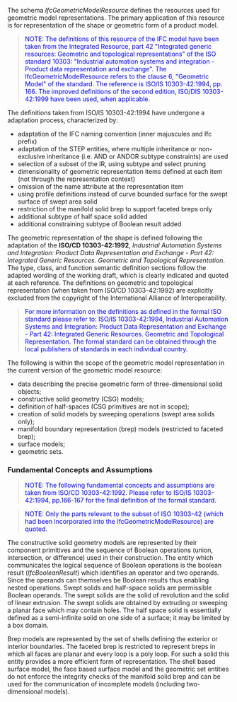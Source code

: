 The schema _IfcGeometricModelResource_ defines the resources used for geometric model representations. The primary application of this resource is for representation of the shape or geometric form of a product model.

> <font color="#0000FF">NOTE: The definitions of this resource of
		the IFC model have been taken from the Integrated Resource, part 42 "Integrated
		generic resources: Geometric and topological representations" of the ISO
		standard 10303: "Industrial automation systems and integration - Product data
		representation and exchange". The IfcGeometricModelResource refers to the
		clause 6, "Geometric Model" of the standard. The reference is ISO/IS
		10303-42:1994, pp. 166. The improved definitions of the second edition, ISO/DIS
		10303-42:1999 have been used, when applicable.</font>

The definitions taken from ISO/IS 10303-42:1994 have undergone a adaptation process, characterized by:

* adaptation of the IFC naming convention (inner majuscules and Ifc prefix)
* adaptation of the STEP entities, where multiple inheritance or non-exclusive inheritance (i.e. AND or ANDOR subtype constraints) are used
* selection of a subset of the IR, using subtype and select pruning
* dimensionality of geometric representation items defined at each item (not through the representation context)
* omission of the name attribute at the representation item
* using profile definitions instead of curve bounded surface for the swept surface of swept area solid
* restriction of the manifold solid brep to support faceted breps only
* additional subtype of half space solid added
* additional constraining subtype of Boolean result added

The geometric representation of the shape is defined following the adaptation of the **ISO/CD 10303-42:1992**, _Industrial Automation Systems
		and Integration: Product Data Representation and Exchange - Part 42: Integrated
		Generic Resources. Geometric and Topological Representation_. The type, class, and function semantic definition sections follow the adapted wording of the working draft, which is clearly indicated and quoted at each reference. The definitions on geometric and topological representation (when taken from ISO/CD 10303-42:1992) are explicitly excluded from the copyright of the International Alliance of Interoperability.

> <font color="#0000FF">For more information on the definitions
		as defined in the formal ISO standard please refer to: ISO/IS 10303-42:1994,
		Industrial Automation Systems and Integration: Product Data Representation and
		Exchange - Part 42: Integrated Generic Resources. Geometric and Topological
		Representation. The formal standard can be obtained through the local
		publishers of standards in each individual country.</font>

The following is within the scope of the geometric model representation in the current version of the geometric model resource:

* data describing the precise geometric form of three-dimensional solid objects;
* constructive solid geometry (CSG) models;
* definition of half-spaces (CSG primitives are not in scope);
* creation of solid models by sweeping operations (swept area solids only);
* manifold boundary representation (brep) models (restricted to faceted brep);
* surface models;
* geometric sets.

### Fundamental Concepts and Assumptions
> <font color="#0000FF">NOTE: The following fundamental concepts
		and assumptions are taken from ISO/CD 10303-42:1992. Please refer to ISO/IS
		10303-42:1994, pp.166-167 for the final definition of the formal
		standard.</font>

> <font color="#0000FF">NOTE: Only the parts relevant to the
		subset of ISO 10303-42 (which had been incorporated into the
		IfcGeometricModelResource) are quoted.</font>

The constructive solid geometry models are represented by their component primitives and the sequence of Boolean operations (union, intersection, or difference) used in their construction. The entity which communicates the logical sequence of Boolean operations is the boolean result (_IfcBooleanResult_) which identifies an operator and two operands. Since the operands can themselves be Boolean results thus enabling nested operations. Swept solids and half-space solids are permissible Boolean operands. The swept solids are the solid of revolution and the solid of linear extrusion. The swept solids are obtained by extruding or sweeping a planar face which may contain holes. The half space solid is essentially defined as a semi-infinite solid on one side of a surface; it may be limited by a box domain.

Brep models are represented by the set of shells defining the exterior or interior boundaries. The faceted brep is restricted to represent breps in which all faces are planar and every loop is a poly loop. For such a solid this entity provides a more efficient form of representation. The shell based surface model, the face based surface model and the geometric set entities do not enforce the integrity checks of the manifold solid brep and can be used for the communication of incomplete models (including two-dimensional models).